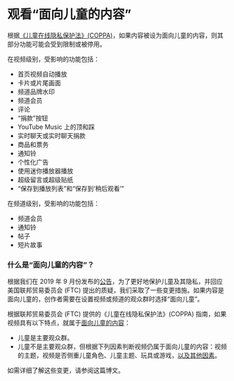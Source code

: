 # 观看“面向儿童的内容”

根据[《儿童在线隐私保护法》(COPPA)](https://www.ftc.gov/tips-advice/business-center/guidance/complying-coppa-frequently-asked-questions)，如果内容被设为面向儿童的内容，则其部分功能可能会受到限制或被停用。

在视频级别，受影响的功能包括：

* 首页视频自动播放
* 卡片或片尾画面
* 频道品牌水印
* 频道会员
* 评论
* “捐款”按钮
* YouTube Music 上的顶和踩
* 实时聊天或实时聊天捐款
* 商品和票务
* 通知铃
* 个性化广告
* 使用迷你播放器播放
* 超级留言或超级贴纸
* “保存到播放列表”和“保存到‘稍后观看’”

在频道级别，受影响的功能包括：

* 频道会员
* 通知铃
* 帖子
* 短片故事

### 什么是“面向儿童的内容”？

根据我们在 2019 年 9 月份发布的[公告](https://youtube.googleblog.com/2019/09/an-update-on-kids.html)，为了更好地保护儿童及其隐私，并回应美国联邦贸易委员会 (FTC) 提出的质疑，我们采取了一些变更措施。如果内容是面向儿童的，创作者需要在设置视频或频道的观众群时选择“面向儿童”。

根据联邦贸易委员会 (FTC) 提供的《儿童在线隐私保护法》(COPPA) 指南，如果视频具有以下特点，就属于[面向儿童的内容](https://www.ftc.gov/news-events/blogs/business-blog/2019/11/youtube-channel-owners-your-content-directed-children?utm_source=govdelivery)：

* 儿童是主要观众群。
* 儿童不是主要观众群，但根据下列因素判断视频仍属于面向儿童的内容：视频的主题，视频是否侧重儿童角色、儿童主题、玩具或游戏，[以及其他因素](https://www.ftc.gov/news-events/blogs/business-blog/2019/11/youtube-channel-owners-your-content-directed-children)。

如需详细了解这些变更，请参阅这篇博文。